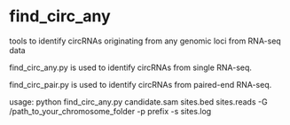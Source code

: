 # find_circ_any
tools to identify circRNAs originating from any genomic loci from RNA-seq data

find_circ_any.py is used to identify circRNAs from single RNA-seq.

find_circ_pair.py is used to identify circRNAs from paired-end RNA-seq.

usage:
python find_circ_any.py candidate.sam sites.bed sites.reads -G /path_to_your_chromosome_folder -p prefix -s sites.log
